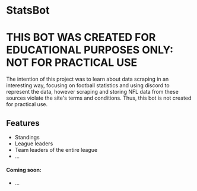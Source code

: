 # StatsBot

# THIS BOT WAS CREATED FOR EDUCATIONAL PURPOSES ONLY: NOT FOR PRACTICAL USE

The intention of this project was to learn about data scraping in an interesting way, focusing on football statistics and using discord to represent the data, however scraping and storing NFL data from these sources violate the site's terms and conditions. Thus, this bot is not created for practical use. 

## Features

* Standings
* League leaders
* Team leaders of the entire league
* ...

#### Coming soon:
* ...


